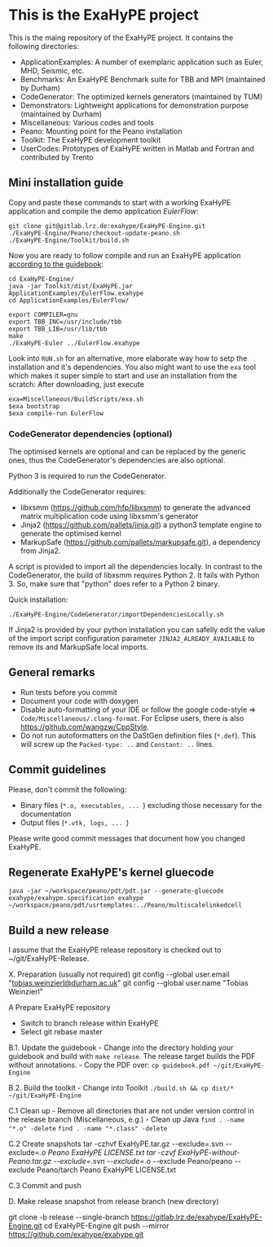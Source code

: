 # This is the ExaHyPE project #

This is the maing repository of the ExaHyPE project. It contains the following directories:

* ApplicationExamples: A number of exemplaric application such as Euler, MHD, Seismic, etc.
* Benchmarks: An ExaHyPE Benchmark suite for TBB and MPI (maintained by Durham)
* CodeGenerator: The optimized kernels generators (maintained by TUM)
* Demonstrators: Lightweight applications for demonstration purpose (maintained by Durham)
* Miscellaneous: Various codes and tools
* Peano: Mounting point for the Peano installation
* Toolkit: The ExaHyPE development toolkit
* UserCodes: Prototypes of ExaHyPE written in Matlab and Fortran and contributed by Trento

## Mini installation guide ##

Copy and paste these commands to start with a working ExaHyPE application and compile the demo application _EulerFlow_:

    git clone git@gitlab.lrz.de:exahype/ExaHyPE-Engine.git
    ./ExaHyPE-Engine/Peano/checkout-update-peano.sh
    ./ExaHyPE-Engine/Toolkit/build.sh

Now you are ready to follow compile and run an ExaHyPE application [according to the guidebook](http://www5.in.tum.de/exahype/guidebook.pdf):

    cd ExaHyPE-Engine/
    java -jar Toolkit/dist/ExaHyPE.jar ApplicationExamples/EulerFlow.exahype
    cd ApplicationExamples/EulerFlow/
    
    export COMPILER=gnu
    export TBB_INC=/usr/include/tbb
    export TBB_LIB=/usr/lib/tbb
    make
    ./ExaHyPE-Euler ../EulerFlow.exahype

Look into `RUN.sh` for an alternative, more elaborate way how to setp the installation and it's dependencies. You also might want to use the `exa` tool which makes it super simple to start and use an installation from the scratch: After downloading, just execute

    exa=Miscellaneous/BuildScripts/exa.sh 
    $exa bootstrap
    $exa compile-run EulerFlow

### CodeGenerator dependencies (optional) ###

The optimised kernels are optional and can be replaced by the generic ones, thus the CodeGenerator's dependencies are also optional.

Python 3 is required to run the CodeGenerator.

Additionally the CodeGenerator requires:

* libxsmm (https://github.com/hfp/libxsmm) to generate the advanced matrix multiplication code using libxsmm's generator
* Jinja2 (https://github.com/pallets/jinja.git) a python3 template engine to generate the optimised kernel
* MarkupSafe (https://github.com/pallets/markupsafe.git), a dependency from Jinja2.

A script is provided to import all the dependencies locally.
In contrast to the CodeGenerator, the build of libxsmm 
requires Python 2. It fails with Python 3.
So, make sure that "python" does refer
to a Python 2 binary.

Quick installation:

    ./ExaHyPE-Engine/CodeGenerator/importDependenciesLocally.sh 

If Jinja2 is provided by your python installation you can safelly edit the value of the import script configuration parameter ``JINJA2_ALREADY_AVAILABLE`` to remove its and MarkupSafe local imports.


## General remarks ##

* Run tests before you commit
* Document your code with doxygen
* Disable auto-formatting of your IDE or follow the google code-style => `Code/Miscellaneous/.clang-format`. For Eclipse users, there is also https://github.com/wangzw/CppStyle.
* Do not run autoformatters on the DaStGen definition files (`*.def`). This will screw up the `Packed-type: ..` and `Constant: ..` lines.


## Commit guidelines ##

Please, don't commit the following:
    
* Binary files (`*.o, executables, ... `) excluding those necessary for the documentation 
* Output files (`*.vtk, logs, ... `)

Please write good commit messages that document how you changed ExaHyPE.


## Regenerate ExaHyPE's kernel gluecode ##
 
```
java -jar ~/workspace/peano/pdt/pdt.jar --generate-gluecode exahype/exahype.specification exahype ~/workspace/peano/pdt/usrtemplates:../Peano/multiscalelinkedcell
```


## Build a new release ##

I assume that the ExaHyPE release repository is checked out to ~/git/ExaHyPE-Release.



X. Preparation (usually not required)
  git config --global user.email "tobias.weinzierl@durham.ac.uk"
  git config --global user.name "Tobias Weinzierl"

A Prepare ExaHyPE repository
  - Switch to branch release within ExaHyPE
  - Select git rebase master

B.1. Update the guidebook
    - Change into the directory holding your guidebook and build with `make release`.
      The release target builds the PDF without annotations.
    - Copy the PDF over: `cp guidebook.pdf ~/git/ExaHyPE-Engine`

B.2. Build the toolkit
    - Change into Toolkit
      `./build.sh && cp dist/* ~/git/ExaHyPE-Engine`

C.1 Clean up
    - Remove all directories that are not under version control in the release branch (Miscellaneous, e.g.)
    - Clean up Java
     `find . -name "*.o" -delete`
     `find . -name "*.class" -delete`

C.2 Create snapshots
  tar -czhvf ExaHyPE.tar.gz --exclude=.svn --exclude=*.o Peano ExaHyPE LICENSE.txt
  tar -czvf ExaHyPE-without-Peano.tar.gz --exclude=.svn --exclude=*.o --exclude Peano/peano --exclude Peano/tarch Peano ExaHyPE LICENSE.txt

C.3 Commit and push

D. Make release snapshot from release branch (new directory)

  git clone -b release --single-branch https://gitlab.lrz.de/exahype/ExaHyPE-Engine.git
  cd ExaHyPE-Engine
  git push --mirror https://github.com/exahype/exahype.git



